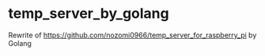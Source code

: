 # temp_server_by_golang
Rewrite of https://github.com/nozomi0966/temp_server_for_raspberry_pi by Golang
